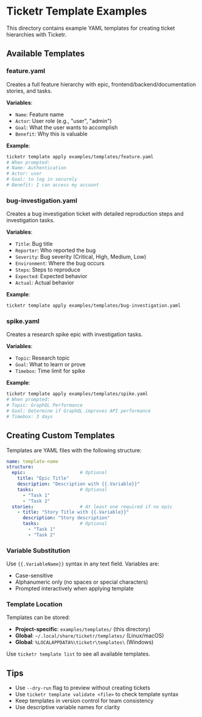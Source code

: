 # Ticketr Template Examples

This directory contains example YAML templates for creating ticket hierarchies with Ticketr.

## Available Templates

### feature.yaml
Creates a full feature hierarchy with epic, frontend/backend/documentation stories, and tasks.

**Variables**:
- `Name`: Feature name
- `Actor`: User role (e.g., "user", "admin")
- `Goal`: What the user wants to accomplish
- `Benefit`: Why this is valuable

**Example**:
```bash
ticketr template apply examples/templates/feature.yaml
# When prompted:
# Name: Authentication
# Actor: user
# Goal: to log in securely
# Benefit: I can access my account
```

### bug-investigation.yaml
Creates a bug investigation ticket with detailed reproduction steps and investigation tasks.

**Variables**:
- `Title`: Bug title
- `Reporter`: Who reported the bug
- `Severity`: Bug severity (Critical, High, Medium, Low)
- `Environment`: Where the bug occurs
- `Steps`: Steps to reproduce
- `Expected`: Expected behavior
- `Actual`: Actual behavior

**Example**:
```bash
ticketr template apply examples/templates/bug-investigation.yaml
```

### spike.yaml
Creates a research spike epic with investigation tasks.

**Variables**:
- `Topic`: Research topic
- `Goal`: What to learn or prove
- `Timebox`: Time limit for spike

**Example**:
```bash
ticketr template apply examples/templates/spike.yaml
# When prompted:
# Topic: GraphQL Performance
# Goal: Determine if GraphQL improves API performance
# Timebox: 3 days
```

## Creating Custom Templates

Templates are YAML files with the following structure:

```yaml
name: template-name
structure:
  epic:                    # Optional
    title: "Epic Title"
    description: "Description with {{.Variable}}"
    tasks:                 # Optional
      - "Task 1"
      - "Task 2"
  stories:                 # At least one required if no epic
    - title: "Story Title with {{.Variable}}"
      description: "Story description"
      tasks:               # Optional
        - "Task 1"
        - "Task 2"
```

### Variable Substitution

Use `{{.VariableName}}` syntax in any text field. Variables are:
- Case-sensitive
- Alphanumeric only (no spaces or special characters)
- Prompted interactively when applying template

### Template Location

Templates can be stored:
- **Project-specific**: `examples/templates/` (this directory)
- **Global**: `~/.local/share/ticketr/templates/` (Linux/macOS)
- **Global**: `%LOCALAPPDATA%\ticketr\templates\` (Windows)

Use `ticketr template list` to see all available templates.

## Tips

- Use `--dry-run` flag to preview without creating tickets
- Use `ticketr template validate <file>` to check template syntax
- Keep templates in version control for team consistency
- Use descriptive variable names for clarity
